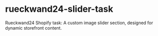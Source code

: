# rueckwand24-slider-task
Rueckwand24 Shopify task: A custom image slider section, designed for dynamic storefront content.

